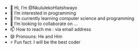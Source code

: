 - 👋 Hi, I’m @NkululekoHlatshwayo
- 👀 I’m interested in programming
- 🌱 I’m currently learning computer science and programming
- 💞️ I’m looking to collaborate on ...
- 📫 How to reach me : via email address 
- 😄 Pronouns: He and Him
- ⚡ Fun fact: I will be the best coder

<!---
NkululekoHlatshwayo/NkululekoHlatshwayo is a ✨ special ✨ repository because its `README.md` (this file) appears on your GitHub profile.
You can click the Preview link to take a look at your changes.
--->
